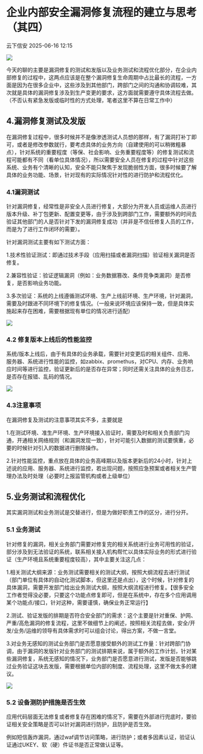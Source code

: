 #  企业内部安全漏洞修复流程的建立与思考（其四）  
 云下信安   2025-06-16 12:15  
  
![](https://mmbiz.qpic.cn/sz_mmbiz_png/GXibMZibXNJ8RPw0x3NeDt7fz2TfjOkwo063l5wquCIGShLXhbd97Bl7rUbrKic6Py7cEzVvgvPBVjWKTNwZLFrGw/640?wx_fmt=png&from=appmsg "")  
  
今天的聊的主要是漏洞修复的测试和发版以及业务测试和流程优化部分，在企业内部修复的过程中，这两点应该是在整个漏洞修复生命周期中占比最长的流程，一方面是因为在很多企业中，这些涉及到其他部门，跨部门之间的沟通和协调较难，其次就是具体的漏洞修复涉及到生产变更的要求，这方面就需要遵守具体流程去做。（不否认有紧急发版或临时性的方式处理，笔者这里不算在日常工作中）  
## 4.漏洞修复测试及发版  
  
在漏洞修复过程中，很多时候并不是像渗透测试人员想的那样，有了漏洞打补丁即可，或者是修改参数就行，要考虑具体的业务方向（自建使用的可以稍微粗暴点），针对系统的重要程度（等保、社会影响、业务重要程度等）的修复测试和流程可能都有不同（看单位具体情况），所以需要安全人员在修复的过程中针对这些系统、业务有个清晰的认知，安全不能只聚焦于发现脆弱性方面，很多时候要了解具体的业务功能、场景，针对现有的实际情况针对性的进行防护和流程优化。  
### 4.1漏洞测试  
  
针对漏洞修复，经常性是非安全人员进行修复，大部分为开发人员或运维人员进行版本升级、补丁包更新、配置变更等，由于涉及到跨部门工作，需要额外的时间去验证其他部门的人是否针对下发的漏洞修复成功（并非是不信任修复人员的工作，而是为了进行工作闭环的需要）。  
  
针对漏洞测试主要有如下测试方面：  
  
1.技术性验证测试：即通过技术手段（应用扫描或者漏洞扫描）验证相关漏洞是否修复。  
  
2.兼容性验证：验证逻辑漏洞（例如：业务数据篡改、条件竞争类漏洞）是否修复，是否影响业务功能。  
  
3.多次验证：系统的上线遵循测试环境、生产上线前环境、生产环境，针对漏洞，需要及时跟进不同环境下的修复情况。（一般来说环境应该保持一致，但是具体实施起来存在困难，需要根据现有单位的情况进行适配）  
  
![](https://mmbiz.qpic.cn/sz_mmbiz_png/GXibMZibXNJ8RPw0x3NeDt7fz2TfjOkwo0Z5YVB0Mn0vlXfjvxa0JD9orNnEzLVqPm56UQfH1wic2aLtomRb3EiagQ/640?wx_fmt=png&from=appmsg "")  
  
### 4.2 修复版本上线后的性能监控  
  
系统/版本上线后，由于有具体的业务承载，需要针对变更后的相关组件、应用、服务器、系统进行性能的监控，如zabbix、promethus，对CPU、内存、业务响应时间等进行监控，验证更新后的是否存在异常；同时还需关注具体的业务日志，是否存在报错、乱码的情况。  
  
![](https://mmbiz.qpic.cn/sz_mmbiz_png/GXibMZibXNJ8RPw0x3NeDt7fz2TfjOkwo0icNhYpibRJnOHOsaH6pnJYFI8ibe4KGNw3yBeSJPMkp2oPyibOVGDRRyibg/640?wx_fmt=png&from=appmsg "")  
### 4.3注意事项  
  
在漏洞修复及测试的注意事项其实不多，主要就是  
  
1.在测试环境、准生产环境、生产环境接入验证时，需要及时和相关负责部门沟通，开通相关网络规则（和漏洞发现一致），针对可能引入数据的测试要慎重，必要的时候针对引入的数据进行删除操作。  
  
2.针对性能监控，重点放在具体的业务高峰期以及版本更新后的24小时，针对上述说的应用、服务器、系统进行监控，若出现问题，按照应急预案或者相关生产管理办法及时处理（必要时上报监管机构或者上级单位）  
## 5.业务测试和流程优化  
  
其实漏洞测试和业务测试是交替进行，但是为做好职责工作的区分，进行分开。  
### 5.1 业务测试  
  
针对修复的漏洞，相关业务部门需要对修复完的相关系统进行业务可用性的验证，部分涉及到无法验证的系统，联系相关接入机构帮忙以具体实际业务的形式进行验证（生产环境且系统重要程度较高），其中主要关注这几点：  
  
1.相关测试大纲来源：业务测试需要相关的测试大纲，按照大纲流程去进行测试（部门单位有具体的自动化测试脚本，但这里还是点出），这个时候，针对修复的具体漏洞，需要开发部门给出业务测试大纲，按照大纲流程进行修复。【很多安全工作者觉得没必要，只要这个功能点修复即可，但是在系统中，存在多个应用调用某个功能点/接口，针对这种，需要谨慎，确保业务正常运行】  
  
2.测试、验证发版的排期是否符合安全部门的需求：这个主要是针对重保、护网、严重/高危漏洞的修复流程，这里不做细节上的阐述，按照相关流程去做，安全/开发/业务/运维的领导有具体需求时可以组会讨论，得出方案，不做一言堂。  
  
3.对业务无感知的测试业务部门是否愿意接受额外的测试工作量：针对跨部门协调，由于漏洞的发版针对业务部门的测试排期来说，属于额外的工作计划，针对某些漏洞修复，系统无感知的情况下，业务部门是否愿意进行测试，发版是否能够跳过业务验证这块去发版，需要根据单位内部的制度、流程处理，这里不做太多的建议。  
  
![](https://mmbiz.qpic.cn/sz_mmbiz_png/GXibMZibXNJ8RPw0x3NeDt7fz2TfjOkwo06u9BHP97LTPm3WvwUX2ef6cxUg8U80r8ibzNp1gfOZO6UI8jVfrIHkQ/640?wx_fmt=png&from=appmsg "")  
  
### 5.2 设备测防护措施是否生效  
  
应用代码层面无法修复或者修复存在困难的情况下，需要在外部进行兜底时，要验证相关安全策略是否可以针对漏洞进行防护，且防护是否生效。  
  
例如短信轰炸漏洞，通过waf调节访问策略，进行防护；或者多因素认证，验证认证通过UKEY、软（硬）件证书是否正常做认证等。  
  
